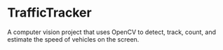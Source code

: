 # TrafficTracker
 A computer vision project that uses OpenCV to detect, track, count, and estimate the speed of vehicles on the screen.
